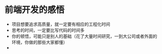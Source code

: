# 前端开发的感悟

- 项目想要追求高质量，就一定要有相应的工程化时间
- 思考的时间，一定要比写代码的时间多
- 你的顿悟，可能只是别人的基础（花了大量时间研究，一到大公司或者外面的环境，你做的那些大家都懂）
- 
